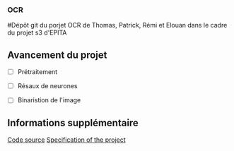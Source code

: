 ### OCR
#Dépôt git du porjet OCR de Thomas, Patrick, Rémi et Elouan dans le cadre du projet s3 d'EPITA

## Avancement du projet

- [ ] Prétraitement
- [ ] Résaux de neurones
- [ ] Binaristion de l'image


## Informations supplémentaire
[Code source](/source/)
[Specification of the project](/s3_project_en.pdf)	

